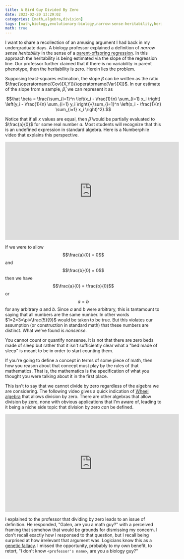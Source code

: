```yaml
---
title: A Bird Guy Divided By Zero
date: 2023-02-20 13:29:02
categories: [math,algebra,division]
tags: [math,biology,evolutionary-biology,narrow-sense-heritability,heritability,algebra,division,zero]
math: true
---
```


I want to share a recollection of an amusing argument I had back in my undergraduate days. A biology professor explained a definition of *narrow sense heritability* in the sense of a [parent-offspring regression](https://en.wikipedia.org/wiki/Heritability#Parent-offspring_regression). In this approach the heritability is being estimated via the slope of the regression line. Our professor further claimed that if there is no variability in parent phenotype, then the heritability is zero. Herein lies the problem.

Supposing least-squares estimation, the slope $\beta$ can be written as the ratio $\frac{\operatorname{Cov}[X,Y]}{\operatorname{Var}[X]}$. In our estimate of the slope from a sample, $\hat \beta$, we can represent it as

$$\hat \beta = \frac{\sum_{i=1}^n \left(x_i - \frac{1}{n} \sum_{i=1} x_i \right) \left(y_i - \frac{1}{n} \sum_{i=1} y_i \right)}{\sum_{i=1}^n \left(x_i - \frac{1}{n} \sum_{i=1} x_i \right)^2}.$$

Notice that if all $x$ values are equal, then $\hat \beta$ would be partially evaluated to $\frac{a}{0}$ for some real number $a$. Most students will recognize that this is an undefined expression in standard algebra. Here is a Numberphile video that explains this perspective.

<iframe width="560" height="315" src="https://www.youtube.com/embed/BRRolKTlF6Q" title="YouTube video player" frameborder="0" allow="accelerometer; autoplay; clipboard-write; encrypted-media; gyroscope; picture-in-picture; web-share" allowfullscreen></iframe>

If we were to allow 
$$\frac{a}{0} = 0$$
and 
$$\frac{b}{0} = 0$$
then we have
$$\frac{a}{0} = \frac{b}{0}$$
or 
$$a = b$$ for any arbitrary $a$ and $b$. Since $a$ and $b$ were arbitrary, this is tantamount to saying that all numbers are the same number. In other words $1=2=3=\pi=\frac{5}{9}$ would be taken to be true. But this violates our assumption (or construction in standard math) that these numbers are distinct. What we've found is *nonsense*.

You cannot count or quantify nonsense. It is not that there are zero beds made of sleep but rather that it isn't sufficiently clear what a "bed made of sleep" is meant to be in order to start counting them.

If you're going to define a concept in terms of some piece of math, then how you reason about that concept must play by the rules of that mathematics. That is, the mathematics is the specification of what you thought you were talking about it in the first place.

This isn't to say that we cannot divide by zero regardless of the algebra we are considering. The following video gives a quick indication of [Wheel algebra](https://en.wikipedia.org/wiki/Wheel_theory) that allows division by zero. There are other algebras that allow division by zero, none with obvious applications that I'm aware of, leading to it being a niche side topic that division by zero *can* be defined.

<iframe width="560" height="315" src="https://www.youtube.com/embed/ydLTfyXaQmU" title="YouTube video player" frameborder="0" allow="accelerometer; autoplay; clipboard-write; encrypted-media; gyroscope; picture-in-picture; web-share" allowfullscreen></iframe>

I explained to the professor that dividing by zero leads to an issue of definition. He responded, "Galen, are you a math guy?" with a perceived framing that somehow that would be grounds for dismissing my concern. I don't recall exactly how I responsed to that question, but I recall being surprised at how irrelevant that argument was. Logicians know this as a [genetic fallacy](https://en.wikipedia.org/wiki/Genetic_fallacy). I missed the opportunity, probably to my own benefit, to retort, "I don't know `<professor's name>`, are you a biology guy?"
